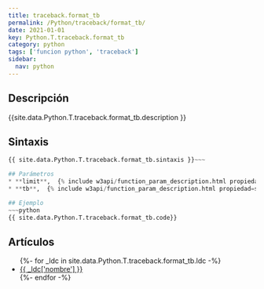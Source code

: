 ```yaml
---
title: traceback.format_tb
permalink: /Python/traceback/format_tb/
date: 2021-01-01
key: Python.T.traceback.format_tb
category: python
tags: ['funcion python', 'traceback']
sidebar: 
  nav: python
---
```


## Descripción
{{site.data.Python.T.traceback.format_tb.description }}

## Sintaxis
~~~python
{{ site.data.Python.T.traceback.format_tb.sintaxis }}~~~

## Parámetros
* **limit**,  {% include w3api/function_param_description.html propiedad=site.data.Python.T.traceback.format_tb valor="limit" %}
* **tb**,  {% include w3api/function_param_description.html propiedad=site.data.Python.T.traceback.format_tb valor="tb" %}

## Ejemplo
~~~python
{{ site.data.Python.T.traceback.format_tb.code}}
~~~

## Artículos
<ul>
{%- for _ldc in site.data.Python.T.traceback.format_tb.ldc -%}
   <li>
       <a href="{{_ldc['url'] }}">{{ _ldc['nombre'] }}</a>
   </li>
{%- endfor -%}
</ul>
